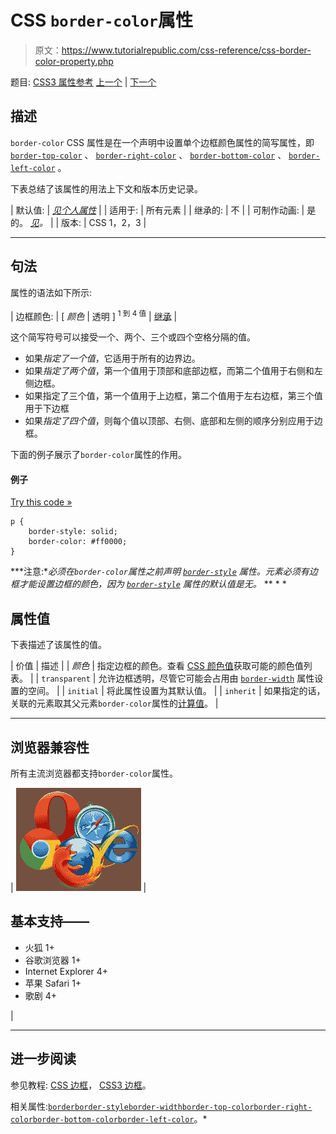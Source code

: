# CSS `border-color`属性

> 原文：<https://www.tutorialrepublic.com/css-reference/css-border-color-property.php>

题目: [CSS3 属性参考](css3-properties.php) [上一个](css-border-collapse-property.php) | [下一个](css3-border-image-property.php)

## 描述

`border-color` CSS 属性是在一个声明中设置单个边框颜色属性的简写属性，即 [`border-top-color`](css-border-top-color-property.php) 、 [`border-right-color`](css-border-right-color-property.php) 、 [`border-bottom-color`](css-border-bottom-color-property.php) 、 [`border-left-color`](css-border-left-color-property.php) 。

下表总结了该属性的用法上下文和版本历史记录。

| 默认值: | *[见个人属性](#property-values)* |
| 适用于: | 所有元素 |
| 继承的: | 不 |
| 可制作动画: | 是的。 [*见*](css-animatable-properties.php)*。* |
| 版本: | CSS 1，2，3 |

* * *

## 句法

属性的语法如下所示:

| 边框颜色: | [ *颜色* &#124; 透明 ] <sup>1 到 4 值</sup> &#124; [继承](../definitions.php#inherit) |

这个简写符号可以接受一个、两个、三个或四个空格分隔的值。

*   如果*指定了一个值*，它适用于所有的边界边。
*   如果*指定了两个值*，第一个值用于顶部和底部边框，而第二个值用于右侧和左侧边框。
*   如果指定了三个值，第一个值用于上边框，第二个值用于左右边框，第三个值用于下边框
*   如果*指定了四个值*，则每个值以顶部、右侧、底部和左侧的顺序分别应用于边框。

下面的例子展示了`border-color`属性的作用。

#### 例子

[Try this code »](../codelab.php?topic=css&file=border-color-property "Try this code using online Editor")

```
p {
    border-style: solid;
    border-color: #ff0000;
}
```

 ***注意:**必须在`border-color`属性之前声明 [`border-style`](css-border-style-property.php) 属性。元素必须有边框才能设置边框的颜色，因为 [`border-style`](css-border-style-property.php) 属性的默认值是无。*  ** * *

## 属性值

下表描述了该属性的值。

| 价值 | 描述 |
| *颜色* | 指定边框的颜色。查看 [CSS 颜色值](css-color-values.php)获取可能的颜色值列表。 |
| `transparent` | 允许边框透明，尽管它可能会占用由 [`border-width`](css-border-width-property.php) 属性设置的空间。 |
| `initial` | 将此属性设置为其默认值。 |
| `inherit` | 如果指定的话，关联的元素取其父元素`border-color`属性的[计算值](../definitions.php#computed-value)。 |

* * *

## 浏览器兼容性

所有主流浏览器都支持`border-color`属性。

| ![Browsers Icon](img/e9331123c77668c1832e541c2fca1002.png) | 

## 基本支持——

*   火狐 1+
*   谷歌浏览器 1+
*   Internet Explorer 4+
*   苹果 Safari 1+
*   歌剧 4+

 |

* * *

## 进一步阅读

参见教程: [CSS 边框](../css-tutorial/css-border.php)， [CSS3 边框](../css-tutorial/css3-border.php)。

相关属性:[`border`](css-border-property.php)[`border-style`](css-border-style-property.php)[`border-width`](css-border-width-property.php)[`border-top-color`](css-border-top-color-property.php)[`border-right-color`](css-border-right-color-property.php)[`border-bottom-color`](css-border-bottom-color-property.php)[`border-left-color`](css-border-left-color-property.php)。*